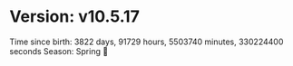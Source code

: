 # Version: v10.5.17
Time since birth: 3822 days, 91729 hours, 5503740 minutes, 330224400 seconds
Season: Spring 🌸
